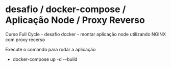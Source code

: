 # desafio / docker-compose / Aplicação Node / Proxy Reverso
Curso Full Cycle - desafio docker - montar aplicação node utilizando NGINX com proxy recerso 

Execute o comando para rodar a aplicação <br/>
* docker-compose up -d --build


